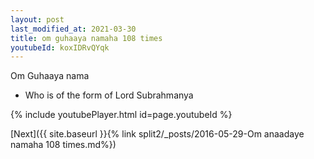 ```yaml
---
layout: post
last_modified_at: 2021-03-30
title: om guhaaya namaha 108 times
youtubeId: koxIDRvQYqk
---
```

 
 
Om Guhaaya nama 
 
 -  Who is of the form of Lord Subrahmanya 
 
  
 
  
 
 
 
 
 
 


{% include youtubePlayer.html id=page.youtubeId %}
 
[Next]({{ site.baseurl }}{% link  split2/_posts/2016-05-29-Om anaadaye namaha 108 times.md%})
 
